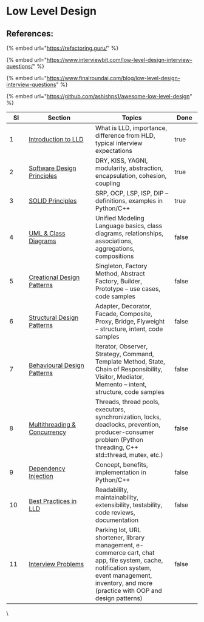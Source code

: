 # Low Level Design

## **References:**

{% embed url="https://refactoring.guru/" %}

{% embed url="https://www.interviewbit.com/low-level-design-interview-questions/" %}

{% embed url="https://www.finalroundai.com/blog/low-level-design-interview-questions" %}

{% embed url="https://github.com/ashishps1/awesome-low-level-design" %}



<table><thead><tr><th width="45.80841064453125">SI</th><th width="195.8673095703125">Section</th><th width="241.50921630859375">Topics</th><th width="61.99993896484375" data-type="checkbox">Done</th></tr></thead><tbody><tr><td>1</td><td><a href="introduction-to-lld.md">Introduction to LLD</a></td><td>What is LLD, importance, difference from HLD, typical interview expectations</td><td>true</td></tr><tr><td>2</td><td><a href="software-design-principles.md">Software Design Principles</a></td><td>DRY, KISS, YAGNI, modularity, abstraction, encapsulation, cohesion, coupling</td><td>true</td></tr><tr><td>3</td><td><a href="solid-principles.md">SOLID Principles</a></td><td>SRP, OCP, LSP, ISP, DIP – definitions, examples in Python/C++</td><td>true</td></tr><tr><td>4</td><td><a href="uml-and-class-diagrams.md">UML &#x26; Class Diagrams</a></td><td>Unified Modeling Language basics, class diagrams, relationships, associations, aggregations, compositions</td><td>false</td></tr><tr><td>5</td><td><a href="creational-design-patterns.md">Creational Design Patterns</a></td><td>Singleton, Factory Method, Abstract Factory, Builder, Prototype – use cases, code samples</td><td>false</td></tr><tr><td>6</td><td><a href="structural-design-patterns.md">Structural Design Patterns</a></td><td>Adapter, Decorator, Facade, Composite, Proxy, Bridge, Flyweight – structure, intent, code samples</td><td>false</td></tr><tr><td>7</td><td><a href="behavioural-design-patterns.md">Behavioural Design Patterns</a></td><td>Iterator, Observer, Strategy, Command, Template Method, State, Chain of Responsibility, Visitor, Mediator, Memento – intent, structure, code samples</td><td>false</td></tr><tr><td>8</td><td><a href="multithreading-and-concurrency.md">Multithreading &#x26; Concurrency</a></td><td>Threads, thread pools, executors, synchronization, locks, deadlocks, prevention, producer-consumer problem (Python threading, C++ std::thread, mutex, etc.)</td><td>false</td></tr><tr><td>9</td><td><a href="dependency-injection.md">Dependency Injection</a></td><td>Concept, benefits, implementation in Python/C++</td><td>false</td></tr><tr><td>10</td><td><a href="best-practices-in-lld.md">Best Practices in LLD</a></td><td>Readability, maintainability, extensibility, testability, code reviews, documentation</td><td>false</td></tr><tr><td>11</td><td><a href="interview-problems.md">Interview Problems</a></td><td>Parking lot, URL shortener, library management, e-commerce cart, chat app, file system, cache, notification system, event management, inventory, and more (practice with OOP and design patterns)</td><td>false</td></tr></tbody></table>

\
